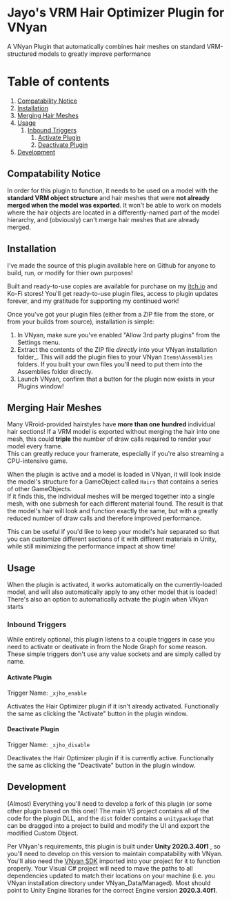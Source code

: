# Jayo's VRM Hair Optimizer Plugin for VNyan

A VNyan Plugin that automatically combines hair meshes on standard VRM-structured models to greatly improve performance

# Table of contents
1. [Compatability Notice](#compatability-notice)
2. [Installation](#installation)
3. [Merging Hair Meshes](#merging-hair-meshes)
4. [Usage](#usage)
    1. [Inbound Triggers](#inbound-triggers)
        1. [Activate Plugin](#activate-plugin)
        2. [Deactivate Plugin](#deactivate-plugin)
5. [Development](#development)

## Compatability Notice
In order for this plugin to function, it needs to be used on a model with the **standard VRM object structure** and hair meshes that were **not already merged when the model was exported**.
It won't be able to work on models where the hair objects are located in a differently-named part of the model hierarchy, and (obviously) can't merge hair meshes that are already merged.

## Installation
I've made the source of this plugin available here on Github for anyone to build, run, or modify for thier own purposes! 

Built and ready-to-use copies are available for purchase on my [itch.io](https://jayo-exe.itch.io/vrm-hair-optimizer-for-vnyan) and Ko-Fi stores! You'll get ready-to-use plugin files, access to plugin updates forever, and my gratitude for supporting my continued work!

Once you've got your plugin files (either from a ZIP file from the store, or from your builds from source), installation is simple:

1. In VNyan, make sure you've enabled "Allow 3rd party plugins" from the Settings menu.
2. Extract the contents of the ZIP file _directly_ into your VNyan installation folder_.  This will add the plugin files to your VNyan `Items\Assemblies` folders. If you built your own files you'll need to put them into the Assemblies folder directly.
3. Launch VNyan, confirm that a button for the plugin now exists in your Plugins window!

## Merging Hair Meshes
Many VRroid-provided hairstyles have **more than one hundred** individual hair sections! If a VRM model is exported without merging the hair into one mesh, this could **triple** the number of draw calls required to render your model every frame.  
This can greatly reduce your framerate, especially if you're also streaming a CPU-intensive game.

When the plugin is active and a model is loaded in VNyan, it will look inside the model's structure for a GameObject called `Hairs` that contains a series of other GameObjects.  
If it finds this, the individual meshes will be merged together into a single mesh, with one submesh for each different material found.
The result is that the model's hair will look and function exactly the same, but with a greatly reduced number of draw calls and therefore improved performance.

This can be useful if you'd like to keep your model's hair separated so that you can customize different sections of it with different materials in Unity, while still minimizing the performance impact at show time!

## Usage

When the plugin is activated, it works automatically on the currently-loaded model, and will also automatically apply to any other model that is loaded!
There's also an option to automatically actvate the plugin when VNyan starts

### Inbound Triggers

While entirely optional, this plugin listens to a couple triggers in case you need to activate or deativate in from the Node Graph for some reason. 
These simple triggers don't use any value sockets and are simply called by name.

#### Activate Plugin
Trigger Name: `_xjho_enable`

Activates the Hair Optimizer plugin if it isn't already activated.  Functionally the same as clicking the "Activate" button in the plugin window.

#### Deactivate Plugin
Trigger Name: `_xjho_disable`

Deactivates the Hair Optimizer plugin if it is currently active.  Functionally the same as clicking the "Deactivate" button in the plugin window.

## Development
(Almost) Everything you'll need to develop a fork of this plugin (or some other plugin based on this one)!  The main VS project contains all of the code for the plugin DLL, and the `dist` folder contains a `unitypackage` that can be dragged into a project to build and modify the UI and export the modified Custom Object.

Per VNyan's requirements, this plugin is built under **Unity 2020.3.40f1** , so you'll need to develop on this version to maintain compatability with VNyan.
You'll also need the [VNyan SDK](https://suvidriel.itch.io/vnyan) imported into your project for it to function properly.
Your Visual C# project will need to mave the paths to all dependencies updated to match their locations on your machine (i.e. you VNyan installation directory under VNyan_Data/Managed).  Most should point to Unity Engine libraries for the correct Engine version **2020.3.40f1**.